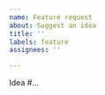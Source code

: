 ```yaml
---
name: Feature request
about: Suggest an idea
title: ''
labels: feature
assignees: ''

---
```


<!--
Before creating this issue, start a discussion about your idea (https://github.com/EXG1O/Telegram-Bots-Hub/discussions/categories/ideas) and get approval from the project owner (@EXG1O).
-->

Idea #...
